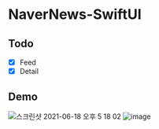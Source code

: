 # NaverNews-SwiftUI

## Todo
- [x] Feed
- [x] Detail

## Demo
![스크린샷 2021-06-18 오후 5 18 02](https://user-images.githubusercontent.com/11539551/122530234-3c768880-d059-11eb-9348-4ce18f052d24.png)
![image](https://user-images.githubusercontent.com/11539551/122699031-8cd12e80-d283-11eb-8945-dfd72b311b7c.png)
